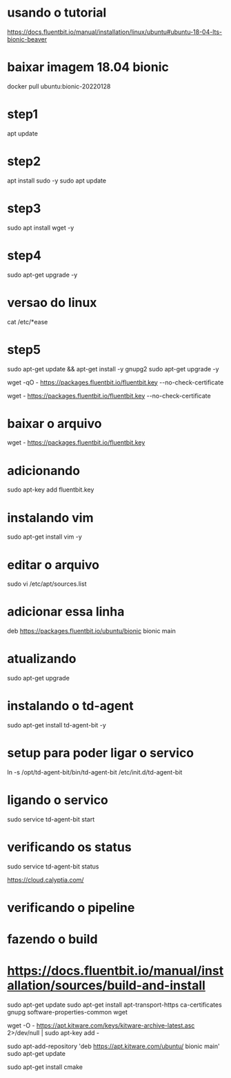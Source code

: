 
# usando o tutorial 
https://docs.fluentbit.io/manual/installation/linux/ubuntu#ubuntu-18-04-lts-bionic-beaver

# baixar imagem 18.04 bionic
docker pull  ubuntu:bionic-20220128

# step1
apt update

# step2
apt install sudo -y
sudo apt update

# step3
sudo apt install wget -y

# step4
sudo apt-get upgrade -y

# versao do linux
cat /etc/*ease

# step5
sudo apt-get update && apt-get install -y gnupg2
sudo apt-get upgrade -y

wget -qO - https://packages.fluentbit.io/fluentbit.key --no-check-certificate

wget - https://packages.fluentbit.io/fluentbit.key --no-check-certificate

# baixar o arquivo 
wget - https://packages.fluentbit.io/fluentbit.key

# adicionando
sudo apt-key add fluentbit.key


# instalando vim
sudo apt-get install vim -y


# editar o arquivo
sudo vi /etc/apt/sources.list


# adicionar essa linha 

deb https://packages.fluentbit.io/ubuntu/bionic bionic main

# atualizando
sudo apt-get upgrade

# instalando o td-agent
sudo apt-get install td-agent-bit -y 

# setup para poder ligar o servico 
ln -s /opt/td-agent-bit/bin/td-agent-bit /etc/init.d/td-agent-bit

# ligando o servico 
sudo service td-agent-bit start


# verificando os status 
sudo service td-agent-bit status

https://cloud.calyptia.com/

# verificando o pipeline

# fazendo o build
# https://docs.fluentbit.io/manual/installation/sources/build-and-install

sudo apt-get update
sudo apt-get install apt-transport-https ca-certificates gnupg software-properties-common wget

wget -O - https://apt.kitware.com/keys/kitware-archive-latest.asc 2>/dev/null | sudo apt-key add -

sudo apt-add-repository 'deb https://apt.kitware.com/ubuntu/ bionic main'
sudo apt-get update

sudo apt-get install cmake
